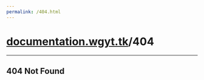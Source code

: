 ```yaml
---
permalink: /404.html
---
```

# [documentation.wgyt.tk](documentation.wgyt.tk)/404
_________________
## 404 Not Found
